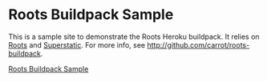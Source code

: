 Roots Buildpack Sample
======================

This is a sample site to demonstrate the Roots Heroku buildpack. It relies on [Roots](http://roots.cx) and [Superstatic](https://github.com/divshot/superstatic). For more info, see http://github.com/carrot/roots-buildpack.

[Roots Buildpack Sample](http://roots-buildpack-sample.herokuapp.com/)
